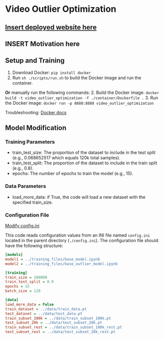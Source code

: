 # Video Outlier Optimization

## [Insert deployed website here](https://www.render.com)

## INSERT Motivation here

## Setup and Training

1. Download Docker: `pip install docker`
2. Run `sh ./scripts/run.sh` to build the Docker image and run the container.

**Or** manually run the following commands:
2. Build the Docker image: `docker build -t video_outlier_optimization -f ./container/Dockerfile .`
3. Run the Docker image: `docker run -p 8888:8888 video_outlier_optimization`

Troubleshooting: [Docker docs](https://docs.docker.com/get-docker/)

## Model Modification

### Training Parameters
- train_test_size: The proportion of the dataset to include in the test split (e.g., 0.068652517 which equals 120k total samples).
- train_test_split: The proportion of the dataset to include in the train split (e.g., 0.8).
- epochs: The number of epochs to train the model (e.g., 15).

### Data Parameters
- load_more_data: if True, the code will load a new dataset with the specified train_size.

### Configuration File 

[Modify config.ini](config.ini)

This code reads configuration values from an INI file named `config.ini` located in the parent directory (`./config.ini`). The configuration file should have the following structure:

```ini
[models]
model1 = ../training_files/base_model.ipynb
model2 = ../training_files/base_outlier_model.ipynb

[training]
train_size = 100000
train_test_split = 0.9
epochs = 15
batch_size = 128

[data]
load_more_data = False
train_dataset = ../data/train_data.pt
test_dataset = ../data/test_data.pt
train_subset_100k = ../data/train_subset_100k.pt
test_subset_20k = ../data/test_subset_20k.pt
train_subset_rest = ../data/train_subset_100k_rest.pt
test_subset_rest = ../data/test_subset_20k_rest.pt
```
